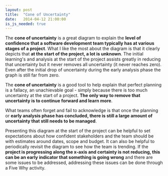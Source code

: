 ```yaml
---
layout: post
title:  "Cone of Uncertainty"
date:   2014-04-12 21:00:00
is_js_needed: true
---
```


<div id="cone-of-uncertainty" class="graph"></div>
<script type="text/javascript">
  OnLoad.call(function() {
    var svg = dimple.newSvg("#cone-of-uncertainty", '100%', 500);
    var data = [
      { 'Type':'Positive', 'Project Stage':'Initial Concept', 'Planning Uncertainty':10},
      { 'Type':'Positive', 'Project Stage':'Discovery', 'Planning Uncertainty':5},
      { 'Type':'Positive', 'Project Stage':'Inception', 'Planning Uncertainty':2.5},
      { 'Type':'Positive', 'Project Stage':'Delivery', 'Planning Uncertainty':1.25},
      { 'Type':'Positive', 'Project Stage':'Completion', 'Planning Uncertainty':0},

      { 'Type':'Negative', 'Project Stage':'Initial Concept', 'Planning Uncertainty':-10},
      { 'Type':'Negative', 'Project Stage':'Discovery', 'Planning Uncertainty':-5},
      { 'Type':'Negative', 'Project Stage':'Inception', 'Planning Uncertainty':-2.5},
      { 'Type':'Negative', 'Project Stage':'Delivery', 'Planning Uncertainty':-1.25},
      { 'Type':'Negative', 'Project Stage':'Completion', 'Planning Uncertainty':0}
    ];
    var chart = new dimple.chart(svg, data);

    var x = chart.addCategoryAxis('x', 'Project Stage');
    x.addOrderRule(['Initial Concept', 'Discovery', 'Inception', 'Delivery', 'Completion']);
    ChartHelper.setAxisStyle(x);

    var y = chart.addMeasureAxis('y', 'Planning Uncertainty');
    ChartHelper.setAxisStyle(y);

    var series = chart.addSeries('Type', dimple.plot.line);
    series.interpolation = 'cardinal';

    ChartHelper.draw(chart);
  });
</script>

The **cone of uncertainty** is a great diagram to explain the **level of confidence
that a software development team typically has at various stages of a project**.
What I like the most about the diagram is that it clearly depicts that **at the
start of the project, a lot is unknown**. The initial learning's and analysis at
the start of the project assists greatly in reducing that uncertainty
but it never removes all uncertainty (it never reaches zero). Even after the
initial drop of uncertainty during the early analysis phase the graph is
still far from zero.

The **cone of uncertainty** is a good tool to help explain that perfect
planning is a fallacy, an unachievable goal - simply because there is too much
uncertainty at the start of a project. **The only way to remove that uncertainty
is to continue forward and learn more**.

What teams often forget and fail to acknowledge is that once the planning or
**early analysis phase has concluded, there is still a large amount of
uncertainty that still needs to be managed**.

Presenting this diagram at the start of the project can be helpful to set
expectations about how confident stakeholders and the team should be with
estimates around dates, scope and budget. It can also be helpful to
periodically revisit the diagram to see how the team is trending. If the
**project is progressing along the x-axis and certainty is not reducing, this can
be an early indicator that something is going wrong** and there are some issues
to be addressed, addressing these issues can be done through a Five Why
activity.
